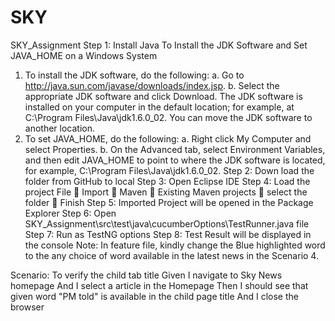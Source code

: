 # SKY
SKY_Assignment
Step 1: Install Java 
To Install the JDK Software and Set JAVA_HOME on a Windows System
1.	To install the JDK software, do the following:
a.	Go to http://java.sun.com/javase/downloads/index.jsp.
b.	Select the appropriate JDK software and click Download.
The JDK software is installed on your computer in the default location; for example, at C:\Program Files\Java\jdk1.6.0_02. You can move the JDK software to another location.
2.	To set JAVA_HOME, do the following:
a.	Right click My Computer and select Properties.
b.	On the Advanced tab, select Environment Variables, and then edit JAVA_HOME to point to where the JDK software is located, for example, C:\Program Files\Java\jdk1.6.0_02.
Step 2: Down load the folder from GitHub to local
Step 3: Open Eclipse IDE
Step 4: Load the project 
File  Import  Maven  Existing Maven projects  select the folder  Finish
Step 5: Imported Project will be opened in the Package Explorer
Step 6: Open SKY_Assignment\src\test\java\cucumberOptions\TestRunner.java file 
Step 7: Run as TestNG options
Step 8: Test Result will be displayed in the console
Note: In feature file, kindly change the Blue highlighted word to the any choice of word available in the latest news in the Scenario 4.


Scenario: To verify the child tab title
Given I navigate to Sky News homepage
And I select a article in the Homepage
Then I should see that given word "PM told" is available in the child page title
And I close the browser

